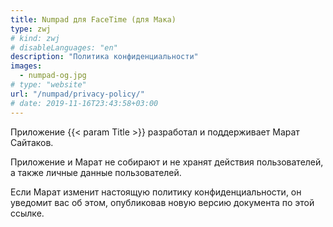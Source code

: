```yaml
---
title: Numpad для FaceTime (для Мака)
type: zwj
# kind: zwj
# disableLanguages: "en"
description: "Политика конфиденциальности"
images:
  - numpad-og.jpg
# type: "website"
url: "/numpad/privacy-policy/"
# date: 2019-11-16T23:43:58+03:00
---
```


Приложение {{< param Title >}} разработал и поддерживает Марат Сайтаков.

Приложение и Марат не собирают и не хранят действия пользователей, а также личные данные пользователей.

Если Марат изменит настоящую политику конфиденциальности, он уведомит вас об этом, опубликовав новую версию документа по этой ссылке.

